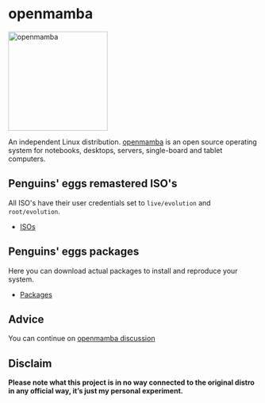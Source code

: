 # openmamba
<img src="https://penguins-eggs.net/img/openmamba.svg" alt="openmamba" width="200"/>

An independent Linux distribution. [openmamba](https://openmamba.org/) is an open source operating system for notebooks, desktops, servers, single-board and tablet computers.

## Penguins' eggs remastered ISO's
All ISO's have their user credentials set to ```live/evolution``` and ```root/evolution```.

* [ISOs](https://drive.google.com/drive/folders/1-7LbgkKIrp8hUFTbO3qGtPKzaHter6RM)

## Penguins' eggs packages
Here you can download actual packages to install and reproduce your system.

* [Packages](https://penguins-eggs.net/basket/index.php?p=packages%2Fopenmamba)

## Advice

You can continue on [openmamba discussion](https://github.com/pieroproietti/penguins-blog/discussions/39)

## Disclaim
__Please note what this project is in no way connected to the original distro in any official way, it’s just my personal experiment.__

